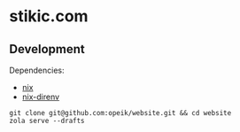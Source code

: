 # stikic.com

## Development

Dependencies:

- [nix](https://nixos.org/download.html#nix-quick-install)
- [nix-direnv](https://github.com/nix-community/nix-direnv)

```
git clone git@github.com:opeik/website.git && cd website
zola serve --drafts
```
